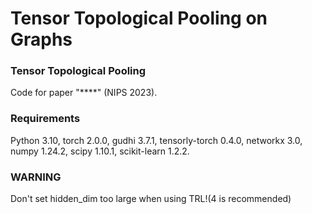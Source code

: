 # Tensor Topological Pooling on Graphs

### Tensor Topological Pooling

Code for paper "****" (NIPS 2023).

### Requirements

Python 3.10, torch 2.0.0, gudhi 3.7.1, tensorly-torch 0.4.0, networkx 3.0, numpy 1.24.2, scipy 1.10.1, scikit-learn 1.2.2.

### WARNING
Don't set hidden_dim too large when using TRL!(4 is recommended)